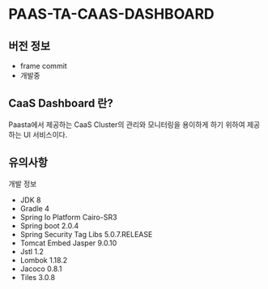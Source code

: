 # PAAS-TA-CAAS-DASHBOARD

## 버전 정보
 - frame commit
 - 개발중

## CaaS Dashboard 란?
  Paasta에서 제공하는 CaaS Cluster의 관리와 모니터링을 용이하게 하기 위하여 제공하는 UI 서비스이다.


## 유의사항

개발 정보
- JDK 8
- Gradle 4
- Spring Io Platform Cairo-SR3
- Spring boot 2.0.4
- Spring Security Tag Libs 5.0.7.RELEASE
- Tomcat Embed Jasper 9.0.10
- Jstl 1.2
- Lombok 1.18.2
- Jacoco 0.8.1
- Tiles 3.0.8